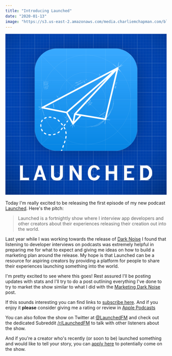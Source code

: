 ```yaml
---
title: "Introducing Launched"
date: "2020-01-13"
image: "https://s3.us-east-2.amazonaws.com/media.charliemchapman.com/blog/launched_artwork-1024.jpg"
---
```


![Launched Thumbnail](/assets/posts/2020/01/13/launched_artwork-1024.jpg)

Today I'm really excited to be releasing the first episode of my new podcast [Launched](https://launchedfm.com).  Here's the pitch: 

> Launched is a fortnightly show where I interview app developers and other creators about their experiences releasing their creation out into the world.

Last year while I was working towards the release of [Dark Noise](https://charliemchapman.com/posts/2019/8/27/dark-noise/) I found that listening to developer interviews on podcasts was extremely helpful in preparing me for what to expect and giving me ideas on how to build a marketing plan around the release.  My hope is that Launched can be a resource for aspiring creators by providing a platform for people to share their experiences launching something into the world.

I'm pretty excited to see where this goes! Rest assured I'll be posting updates with stats and I'll try to do a post outlining everything I've done to try to market the show similar to what I did with the [Marketing Dark Noise](https://charliemchapman.com/posts/2019/9/27/marketing-dark-noise/) post.

If this sounds interesting you can find links to [subscribe here](https://launchedfm.com/subscribe). And if you enjoy it **please** consider giving me a rating or review in [Apple Podcasts](https://podcasts.apple.com/us/podcast/launched/id1491582246)

You can also follow the show on Twitter at [@LaunchedFM](https://twitter.com/launchedfm) and check out the dedicated Subreddit [/r/LaunchedFM](https://www.reddit.com/r/LaunchedFM/) to talk with other listeners about the show.

And if you're a creator who's recently (or soon to be) launched something and would like to tell your story, you can [apply here](https://docs.google.com/forms/d/e/1FAIpQLSfxduoOnjnF_qE6PpnEGdKewWHvB3YDl0gv3WAxAJ4HDVq8Bg/viewform) to potentially come on the show.